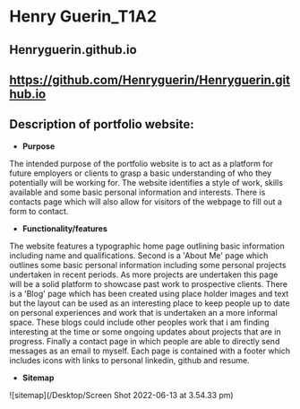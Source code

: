 # Henry Guerin_T1A2

## Henryguerin.github.io

## https://github.com/Henryguerin/Henryguerin.github.io

## Description of portfolio website:
- **Purpose**

The intended purpose of the portfolio website is to act as a platform for future employers or clients to grasp a basic understanding of who they potentially will be working for. The website identifies a style of work, skills available and some basic personal information and interests. There is contacts page which will also allow for visitors of the webpage to fill out a form to contact.

- **Functionality/features**

The website features a typographic home page outlining basic information including name and qualifications. Second is a 'About Me' page which outlines some basic personal information including some personal projects undertaken in recent periods. As more projects are undertaken this page will be a solid platform to showcase past work to prospective clients. There is a 'Blog' page which has been created using place holder images and text but the layout can be used as an interesting place to keep people up to date on personal experiences and work that is undertaken an a more informal space. These blogs could include other peoples work that i am finding interesting at the time or some ongoing updates about projects that are in progress. Finally a contact page in which people are able to directly send messages as an email to myself. Each page is contained with a footer which includes icons with links to personal linkedin, github and resume.

- **Sitemap**

![sitemap](/Desktop/Screen Shot 2022-06-13 at 3.54.33 pm)

